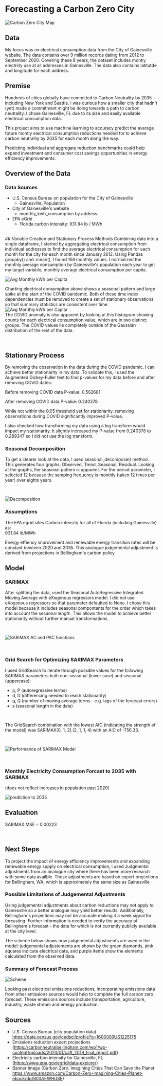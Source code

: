 # Forecasting a Carbon Zero City 

![Carbon Zero City Map](images/CO20_map.jpg)

## Data

My focus was on electrical consumption data from the City of Gainesville website. The data contains over 9 million records dating from 2012 to September 2020. Covering these 8 years, the dataset includes montly electriity use at all addresses in Gainesville. The data also contains latitutde and longitude for each address.
<br>

## Premise 

Hundreds of cities globally have committed to Carbon Neutrality by 2035 - including New York and Seattle. I was curious how a smaller city that hadn't (yet) made a commitment might be doing towards a path to carbon neutrality. I chose Gainesville, FL due to its size and easily available electrical consumption data. 

This project aims to use machine learning to accuracy predict the average future montly electrical consumption reductions needed for to achieve carbon neutrality by 2035 for each month along the way. 

Predicting individual and aggregate reduction benchmarks could help expand investment and consumer cost savings opportunities in energy efficiency improvements.
<br>

## Overview of the Data

### Data Sources 

* U.S. Census Bureau on population for the City of Gainesville 
    * Gainesville_Population
* City of Gainesville's website
    * monthly_kwh_consumption by address
* EPA eGrid 
    * Florida carbon intensity: 931.84 lb / MWh
<br>
## Variable Creation and Stationary Process Methods
Combining data into a single dataframe, I started by aggregating electrical consumption from individual addresses to find the average electrical consumption for each month for the city for each month since January 2012. Using Pandas groupby() and .mean(), I found 106 monthly values. I normalized the monthly average consumption by Gainesville's population each year to get my target variable, monthly average electrical consumption per capita. 

![Avg Monthly kWh per Capita](images/kWh_per_capita.png)

Charting electrical consumption above shows a seasonal pattern and large spike at the start of the COVID pandemic. Both of these time index dependencies must be removed to create a set of stationary observations so that summary statistics are consistent over time.
<br>
![Avg Monthly kWh per Capita](images/med_count_hist.png)
<br>
The COVID anomaly is also apparent by looking at this histogram showing counts for each electrical consumption value, which are in two distinct groups. The COVID values lie completely outside of the Gaussian distribution of the rest of the data. 

<br>

## Stationary Process

By removing the observation in the data during the COVID pandemic, I can achieve better stationarity in my data. To validate this, I used the Augmented Dickey-Fuller test to find p-values for my data before and after removing COVID dates: 

Before removing COVID data P-value: 0.562681

After removing COVID data P-value: 0.240378

While not within the 0.05 threshold yet for stationarity, removing observations during COVID significantly improved P-value.

I also checked how transforming my data using a log transform would impact my stationarity. It slightly increased my P-value from 0.240378 to 0.289347 so I did not use the log transform.
<br>

### Seasonal Decomposition 

 To get a clearer look at the data, I used seasonal_decompose() method. This generates four graphs: Observed, Trend, Seasonal, Residual. Looking at the graphs, the seasonal pattern is apparent. For the period parameter, I selected 12 because the samping frequency is monthly (taken 12 times per year) over eights years.

<br>

![Decomposition](images/seas_decomp.png) 

### Assumptions

The EPA egrid sites Carbon intensity for all of Florida (including Gainesville) as:<br>
931.84 lb/MWh

Energy effiency improvement and renewable energy transition rates will be constant bewteen 2020 and 2035. This analogue judgemental adjustment is derived from projections in Bellingham's carbon policy.

## Model

### SARIMAX

After splitting the data, used the Seasonal AutoRegressive Integrated Moving Average with eXogenous regressors model. I did not use eXogonous regressors so that parameter defaulted to None. I chose this model because it includes seasonal compontents for the order which takes into account the sesaonal length. This allows the model to achieve better stationarity without further manual transformations.

<br>

![SARIMAX AC and PAC functions](images/AC_PAC_functions.png)

<br>

### Grid Search for Optimizing SARIMAX Parameters 
I used GridSearch to iterate through possible values for the following SARIMAX parameters both non-seasonal (lower case) and seasonal (uppercase): 
* p, P (autoregressive terms)
* d, D (differencing needed to reach stationarity)
* q, Q (number of moving average terms - e.g. lags of the forecast errors)
* s (seasonal length in the data)
<br>

The GridSearch combination with the lowest AIC (indicating the strength of the model) was SARIMAX(0, 1, 2),(2, 1, 1, 4) with an AIC of -756.33. 

<br>

![Performance of SARIMAX Model](images/test_pred_plot.png)

<br>

### Monthly Electricity Consumption Forcast to 2035 with SARIMAX
(does not reflect increases in population past 2020)



![prediction to 2035](images/pred_plot.png)

## Evaluation

SARIMAX MSE = 0.00223

<br>

## Next Steps

To project the impact of energy efficiency improvements and expanding renewable energy supply on electrical consumption, I used Judgmental adjustments from an analogue city where there has been more research with some data availble. These adjustments are based on expert projections for Bellingham, WA, which is approximately the same size as Gainesville. 

### Possible Limitations of Judgemental Adjustments 

Using judgemental adjustments about carbon reductions may not apply to Gainesville so a better analogue may yield better results. Additionally, Bellingham's projections may not be accurate making it a week signal for forcasting. Further information is needed to verify the accuracy of Bellingham's forecast - the data for which is not currently publicly available at the city level. 

The scheme below shows how judgemental adjustments are used in the model: judgemental adjustements are shown by the green diamonds, pink squares indicate electrical data, and purple items show the elements calculated from the observed data.

### Summary of Forecast Process

![Scheme](images/scheme.png)

Looking past electrical emissions reductions, incorporating emissions data from other emissions sources would help to complete the full carbon zero forecast. These emissions sources include transportation, agriculture, industry, waste stream and energy production.


## Sources
* U.S. Census Bureau (city population data)
https://data.census.gov/cedsci/profile?g=1600000US1225175
* Emissions reduction expert projections (https://carbonneutralbellingham.com/wp1/wp-content/uploads/2020/01/catf_2019_final_report.pdf)
* Electricity carbon intensity for Gainesville, FL (https://www.epa.gov/egrid/data-explorer)
* Banner image (Carbon Zero: Imagining Cities That Can Save the Planet  https://www.amazon.com/Carbon-Zero-Imagining-Cities-Planet-ebook/dp/B00AEWHU8E)





